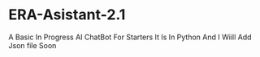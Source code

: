 # ERA-Asistant-2.1
A Basic In Progress AI ChatBot For Starters It Is In Python And I Wiill Add Json file Soon
